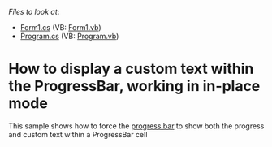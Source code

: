 <!-- default file list -->
*Files to look at*:

* [Form1.cs](./CS/WindowsApplication184/Form1.cs) (VB: [Form1.vb](./VB/WindowsApplication184/Form1.vb))
* [Program.cs](./CS/WindowsApplication184/Program.cs) (VB: [Program.vb](./VB/WindowsApplication184/Program.vb))
<!-- default file list end -->
# How to display a custom text within the ProgressBar, working in in-place mode 


<p>This sample shows how to force the <a href="https://docs.devexpress.com/WindowsForms/DevExpress.XtraEditors.ProgressBarControl">progress bar</a> to show both the progress and custom text within a ProgressBar cell</p>

<br/>


